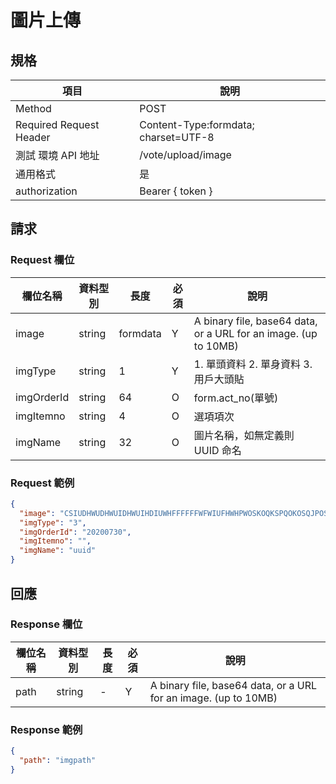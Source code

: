 # 圖片上傳

## 規格

| 項目                    | 說明                                 |
| ----------------------- | ------------------------------------ |
| Method                  | POST                                 |
| Required Request Header | Content-Type:formdata; charset=UTF-8 |
| 測試 環境 API 地址      | /vote/upload/image                   |
| 通用格式                | 是                                   |
| authorization           | Bearer { token }                     |

## 請求

### Request 欄位

| 欄位名稱   | 資料型別 | 長度     | 必須 | 說明                                                            |
| ---------- | -------- | -------- | ---- | --------------------------------------------------------------- |
| image      | string   | formdata | Y    | A binary file, base64 data, or a URL for an image. (up to 10MB) |
| imgType    | string   | 1        | Y    | 1. 單頭資料 2. 單身資料 3.用戶大頭貼                            |
| imgOrderId | string   | 64       | O    | form.act_no(單號)                                               |
| imgItemno  | string   | 4        | O    | 選項項次                                                        |
| imgName    | string   | 32       | O    | 圖片名稱，如無定義則 UUID 命名                                  |

### Request 範例

```json
{
  "image": "CSIUDHWUDHWUIDHWUIHDIUWHFFFFFFWFWIUFHWHPWOSKOQKSPQOKOSQJPOSJQQOSJOQJSOQJSO",
  "imgType": "3",
  "imgOrderId": "20200730",
  "imgItemno": "",
  "imgName": "uuid"
}
```

## 回應

### Response 欄位

| 欄位名稱 | 資料型別 | 長度 | 必須 | 說明                                                            |
| -------- | -------- | ---- | ---- | --------------------------------------------------------------- |
| path     | string   | -    | Y    | A binary file, base64 data, or a URL for an image. (up to 10MB) |

### Response 範例

```json
{
  "path": "imgpath"
}
```
